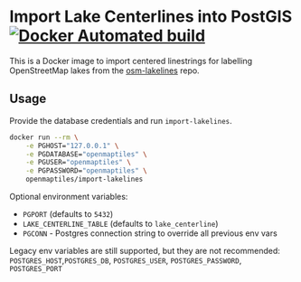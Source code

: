 # Import Lake Centerlines into PostGIS [![Docker Automated build](https://img.shields.io/docker/automated/openmaptiles/import-lakelines.svg?maxAge=2592000)](https://hub.docker.com/r/openmaptiles/import-lakelines/)

This is a Docker image to import centered linestrings for labelling OpenStreetMap lakes from the [osm-lakelines](https://github.com/lukasmartinelli/osm-lakelines) repo.
## Usage

Provide the database credentials and run `import-lakelines`.

```bash
docker run --rm \
    -e PGHOST="127.0.0.1" \
    -e PGDATABASE="openmaptiles" \
    -e PGUSER="openmaptiles" \
    -e PGPASSWORD="openmaptiles" \
    openmaptiles/import-lakelines
```

Optional environment variables:
* `PGPORT` (defaults to `5432`)
* `LAKE_CENTERLINE_TABLE` (defaults to `lake_centerline`)
* `PGCONN` - Postgres connection string to override all previous env vars

Legacy env variables are still supported, but they are not recommended:
`POSTGRES_HOST`,`POSTGRES_DB`, `POSTGRES_USER`, `POSTGRES_PASSWORD`, `POSTGRES_PORT`
